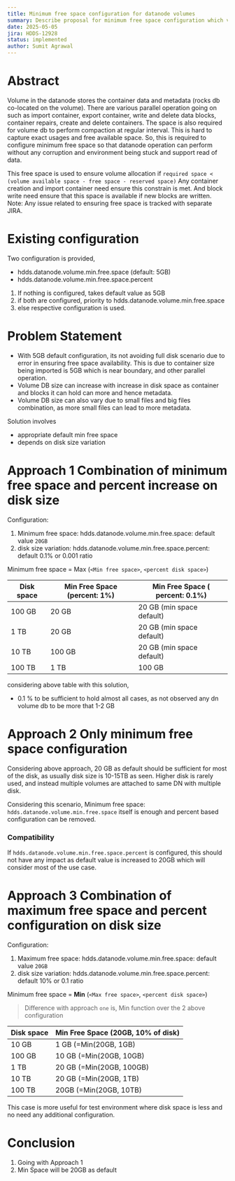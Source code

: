 ```yaml
---
title: Minimum free space configuration for datanode volumes
summary: Describe proposal for minimum free space configuration which volume must have to function correctly.
date: 2025-05-05
jira: HDDS-12928
status: implemented
author: Sumit Agrawal
---
```

<!--
  Licensed under the Apache License, Version 2.0 (the "License");
  you may not use this file except in compliance with the License.
  You may obtain a copy of the License at
   http://www.apache.org/licenses/LICENSE-2.0
  Unless required by applicable law or agreed to in writing, software
  distributed under the License is distributed on an "AS IS" BASIS,
  WITHOUT WARRANTIES OR CONDITIONS OF ANY KIND, either express or implied.
  See the License for the specific language governing permissions and
  limitations under the License. See accompanying LICENSE file.
-->

# Abstract
Volume in the datanode stores the container data and metadata (rocks db co-located on the volume).
There are various parallel operation going on such as import container, export container, write and delete data blocks,
container repairs, create and delete containers. The space is also required for volume db to perform compaction at regular interval.
This is hard to capture exact usages and free available space. So, this is required to configure minimum free space
so that datanode operation can perform without any corruption and environment being stuck and support read of data.

This free space is used to ensure volume allocation if `required space < (volume available space - free space - reserved space)`
Any container creation and import container need ensure this constrain is met. And block write need ensure that this space is available if new blocks are written.
Note: Any issue related to ensuring free space is tracked with separate JIRA.

# Existing configuration
Two configuration is provided,
- hdds.datanode.volume.min.free.space  (default: 5GB)
- hdds.datanode.volume.min.free.space.percent

1. If nothing is configured, takes default value as 5GB
2. if both are configured, priority to hdds.datanode.volume.min.free.space
3. else respective configuration is used.

# Problem Statement

- With 5GB default configuration, its not avoiding full disk scenario due to error in ensuring free space availability.
This is due to container size being imported is 5GB which is near boundary, and other parallel operation.
- Volume DB size can increase with increase in disk space as container and blocks it can hold can more and hence metadata.
- Volume DB size can also vary due to small files and big files combination, as more small files can lead to more metadata.

Solution involves
- appropriate default min free space
- depends on disk size variation

# Approach 1 Combination of minimum free space and percent increase on disk size

Configuration:
1. Minimum free space: hdds.datanode.volume.min.free.space: default value `20GB`
2. disk size variation: hdds.datanode.volume.min.free.space.percent: default 0.1% or 0.001 ratio

Minimum free space = Max (`<Min free space>`, `<percent disk space>`)

| Disk space | Min Free Space (percent: 1%) | Min Free Space ( percent: 0.1%) |
| -- |------------------------------|---------------------------------|
| 100 GB | 20 GB                        | 20 GB (min space default)       |
| 1 TB | 20 GB                        | 20 GB (min space default)       |
| 10 TB | 100 GB                       | 20 GB  (min space default) |
| 100 TB | 1 TB                         | 100 GB                          |

considering above table with this solution,
- 0.1 % to be sufficient to hold almost all cases, as not observed any dn volume db to be more that 1-2 GB

# Approach 2 Only minimum free space configuration

Considering above approach, 20 GB as default should be sufficient for most of the disk, as usually disk size is 10-15TB as seen.
Higher disk is rarely used, and instead multiple volumes are attached to same DN with multiple disk.

Considering this scenario, Minimum free space: `hdds.datanode.volume.min.free.space` itself is enough and
percent based configuration can be removed.

### Compatibility
If `hdds.datanode.volume.min.free.space.percent` is configured, this should not have any impact
as default value is increased to 20GB which will consider most of the use case.

# Approach 3 Combination of maximum free space and percent configuration on disk size

Configuration:
1. Maximum free space: hdds.datanode.volume.min.free.space: default value `20GB`
2. disk size variation: hdds.datanode.volume.min.free.space.percent: default 10% or 0.1 ratio

Minimum free space = **Min** (`<Max free space>`, `<percent disk space>`)
> Difference with approach `one` is, Min function over the 2 above configuration

| Disk space | Min Free Space (20GB, 10% of disk) |
| -- |------------------------------------|
| 10 GB | 1 GB (=Min(20GB, 1GB)              |
| 100 GB | 10 GB (=Min(20GB, 10GB)            |
| 1 TB | 20 GB   (=Min(20GB, 100GB)         |
| 10 TB | 20 GB (=Min(20GB, 1TB)             |
| 100 TB | 20GB  (=Min(20GB, 10TB)            |

This case is more useful for test environment where disk space is less and no need any additional configuration.

# Conclusion
1. Going with Approach 1
2. Min Space will be 20GB as default


